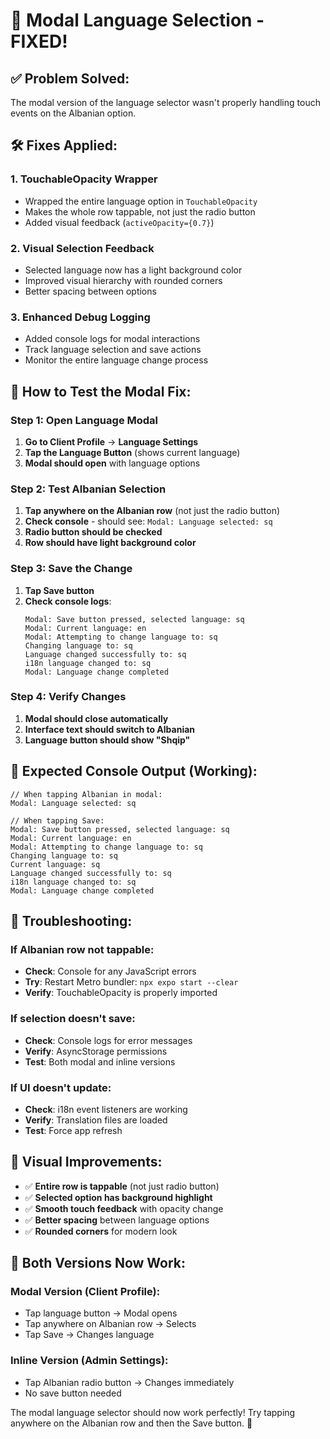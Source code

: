 # 🔧 Modal Language Selection - FIXED!

## ✅ **Problem Solved**:
The modal version of the language selector wasn't properly handling touch events on the Albanian option.

## 🛠️ **Fixes Applied**:

### 1. **TouchableOpacity Wrapper**
- Wrapped the entire language option in `TouchableOpacity`
- Makes the whole row tappable, not just the radio button
- Added visual feedback (`activeOpacity={0.7}`)

### 2. **Visual Selection Feedback** 
- Selected language now has a light background color
- Improved visual hierarchy with rounded corners
- Better spacing between options

### 3. **Enhanced Debug Logging**
- Added console logs for modal interactions
- Track language selection and save actions
- Monitor the entire language change process

## 🧪 **How to Test the Modal Fix**:

### Step 1: Open Language Modal
1. **Go to Client Profile** → **Language Settings**  
2. **Tap the Language Button** (shows current language)
3. **Modal should open** with language options

### Step 2: Test Albanian Selection
1. **Tap anywhere on the Albanian row** (not just the radio button)
2. **Check console** - should see: `Modal: Language selected: sq`
3. **Radio button should be checked**
4. **Row should have light background color**

### Step 3: Save the Change
1. **Tap Save button**
2. **Check console logs**:
   ```
   Modal: Save button pressed, selected language: sq
   Modal: Current language: en
   Modal: Attempting to change language to: sq
   Changing language to: sq
   Language changed successfully to: sq
   i18n language changed to: sq
   Modal: Language change completed
   ```

### Step 4: Verify Changes
1. **Modal should close automatically**
2. **Interface text should switch to Albanian**
3. **Language button should show "Shqip"**

## 🎯 **Expected Console Output** (Working):
```
// When tapping Albanian in modal:
Modal: Language selected: sq

// When tapping Save:
Modal: Save button pressed, selected language: sq
Modal: Current language: en
Modal: Attempting to change language to: sq
Changing language to: sq
Current language: sq
Language changed successfully to: sq
i18n language changed to: sq
Modal: Language change completed
```

## 🚨 **Troubleshooting**:

### If Albanian row not tappable:
- **Check**: Console for any JavaScript errors
- **Try**: Restart Metro bundler: `npx expo start --clear`
- **Verify**: TouchableOpacity is properly imported

### If selection doesn't save:
- **Check**: Console logs for error messages
- **Verify**: AsyncStorage permissions
- **Test**: Both modal and inline versions

### If UI doesn't update:
- **Check**: i18n event listeners are working
- **Verify**: Translation files are loaded
- **Test**: Force app refresh

## 🎨 **Visual Improvements**:
- ✅ **Entire row is tappable** (not just radio button)
- ✅ **Selected option has background highlight**
- ✅ **Smooth touch feedback** with opacity change
- ✅ **Better spacing** between language options
- ✅ **Rounded corners** for modern look

## 📱 **Both Versions Now Work**:

### Modal Version (Client Profile):
- Tap language button → Modal opens
- Tap anywhere on Albanian row → Selects
- Tap Save → Changes language

### Inline Version (Admin Settings):
- Tap Albanian radio button → Changes immediately
- No save button needed

The modal language selector should now work perfectly! Try tapping anywhere on the Albanian row and then the Save button. 🚀
